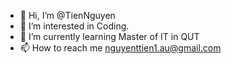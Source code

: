 - 👋 Hi, I’m @TienNguyen
- 👀 I’m interested in Coding. 
- 🌱 I’m currently learning Master of IT in QUT
- 📫 How to reach me nguyenttien1.au@gmail.com

<!---
TienNguyenAu/TienNguyenAu is a ✨ special ✨ repository because its `README.md` (this file) appears on your GitHub profile.
You can click the Preview link to take a look at your changes.
--->
